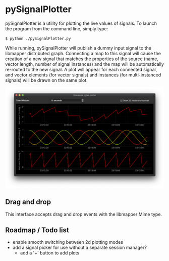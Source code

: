 # pySignalPlotter

pySignalPlotter is a utility for plotting the live values of signals. To launch the program from the command line, simply type:

~~~
$ python ./pySignalPlotter.py
~~~

While running, pySignalPlotter will publish a dummy input signal to the libmapper distributed graph. Connecting a map to this signal will cause the creation of a new signal that matches the properties of the source (name, vector length, number of signal instances) and the map will be automatically re-routed to the new signal. A plot will appear for each connected signal, and vector elements (for vector signals) and instances (for multi-instanced signals) will be drawn on the same plot.

<img src="./pySignalPlotter_screenshot.png">

## Drag and drop 

This interface accepts drag and drop events with the libmapper Mime type.

## Roadmap / Todo list

* enable smooth switching between 2d plotting modes
* add a signal picker for use without a separate session manager?
    * add a '+' button to add plots
